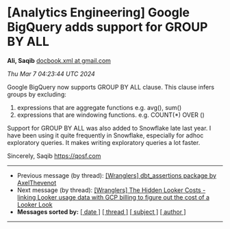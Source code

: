 









[Analytics Engineering] Google BigQuery adds support for GROUP BY ALL
=====================================================================


**Ali, Saqib**
[docbook.xml at gmail.com](mailto:wranglers%40analyticsengineering.net?Subject=Re%3A%20%5BWranglers%5D%20Google%20BigQuery%20adds%20support%20for%20GROUP%20BY%20ALL&In-Reply-To=%3CCABDm0O_t_4b3JMqQ%2BX%3D%3DajZCA8f7nw4B4_NSKf3fOTK699r6Rw%40mail.gmail.com%3E "[Wranglers] Google BigQuery adds support for GROUP BY ALL")   

*Thu Mar 7 04:23:44 UTC 2024*  

Google BigQuery now supports GROUP BY ALL clause. This clause infers groups
by excluding:

1) expressions that are aggregate functions e.g. avg(), sum()
2) expressions that are windowing functions. e.g. COUNT(\*) OVER ()

Support for GROUP BY ALL was also added to Snowflake late last year. I have
been using it quite frequently in Snowflake, especially for adhoc
exploratory queries. It makes writing exploratory queries a lot faster.

Sincerely,
Saqib
<https://qosf.com>
  
  




---


* Previous message (by thread): [[Wranglers] dbt\_assertions package by AxelThevenot](000008.html)
* Next message (by thread): [[Wranglers] The Hidden Looker Costs - linking Looker usage data with GCP billing to figure out the cost of a Looker Look](000010.html)
* **Messages sorted by:**
[[ date ]](date.html#9)
[[ thread ]](thread.html#9)
[[ subject ]](subject.html#9)
[[ author ]](author.html#9)




---


  




